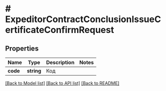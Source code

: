 # # ExpeditorContractConclusionIssueCertificateConfirmRequest

## Properties

Name | Type | Description | Notes
------------ | ------------- | ------------- | -------------
**code** | **string** | Код |

[[Back to Model list]](../../README.md#models) [[Back to API list]](../../README.md#endpoints) [[Back to README]](../../README.md)
